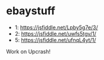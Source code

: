 # ebaystuff
 - 1: https://jsfiddle.net/Lpby5g7e/3/
 - 2: https://jsfiddle.net/uwfs5tgv/1/
 - 5: https://jsfiddle.net/ufnqL4yt/1/

Work on Upcrash!
